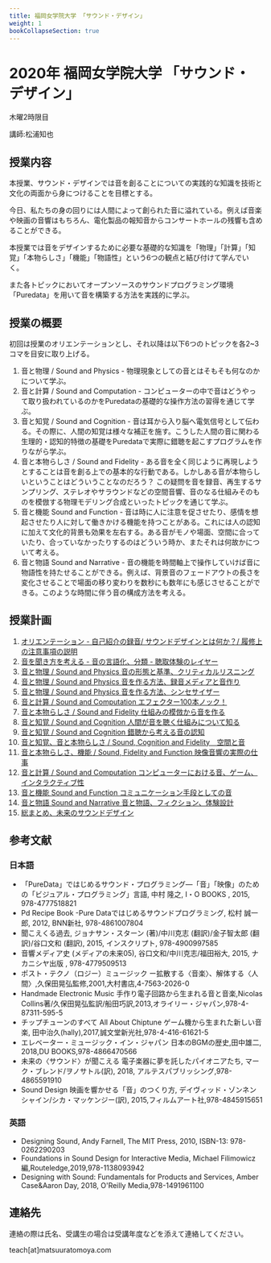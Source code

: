 ```yaml
---
title: 福岡女学院大学 「サウンド・デザイン」
weight: 1
bookCollapseSection: true
---
```

# 2020年 福岡女学院大学 「サウンド・デザイン」

木曜2時限目

講師:松浦知也

## 授業内容

本授業、サウンド・デザインでは音を創ることについての実践的な知識を技術と文化の両面から身につけることを目標とする。

今日、私たちの身の回りには人間によって創られた音に溢れている。例えば音楽や映画の音響はもちろん、電化製品の報知音からコンサートホールの残響も含めることができる。

本授業では音をデザインするために必要な基礎的な知識を「物理」「計算」「知覚」「本物らしさ」「機能」「物語性」という6つの観点と結び付けて学んでいく。

また各トピックにおいてオープンソースのサウンドプログラミング環境「Puredata」を用いて音を構築する方法を実践的に学ぶ。

## 授業の概要
初回は授業のオリエンテーションとし、それ以降は以下6つのトピックを各2~3コマを目安に取り上げる。

1. 音と物理 / Sound and Physics - 物理現象としての音とはそもそも何なのかについて学ぶ。
2. 音と計算 / Sound and Computation - コンピューターの中で音はどうやって取り扱われているのかをPuredataの基礎的な操作方法の習得を通じて学ぶ。
3. 音と知覚 / Sound and Cognition - 音は耳から入り脳へ電気信号として伝わる。その際に、人間の知覚は様々な補正を施す。こうした人間の音に関わる生理的・認知的特徴の基礎をPuredataで実際に錯聴を起こすプログラムを作りながら学ぶ。
4. 音と本物らしさ / Sound and Fidelity - ある音を全く同じように再現しようとすることは音を創る上での基本的な行動である。しかしある音が本物らしいということはどういうことなのだろう？ この疑問を音を録音、再生するサンプリング、ステレオやサラウンドなどの空間音響、音のなる仕組みそのものを模倣する物理モデリング合成といったトピックを通じて学ぶ。
5. 音と機能 Sound and Function - 音は時に人に注意を促させたり、感情を想起させたり人に対して働きかける機能を持つことがある。これには人の認知に加えて文化的背景も効果を左右する。ある音がモノや場面、空間に合っていたり、合っていなかったりするのはどういう時か、またそれは何故かについて考える。
6. 音と物語 Sound and Narrative - 音の機能を時間軸上で操作していけば音に物語性を持たせることができる。例えば、背景音のフェードアウトの長さを変化させることで場面の移り変わりを数秒にも数年にも感じさせることができる。このような時間に伴う音の構成方法を考える。

## 授業計画

1. [オリエンテーション - 自己紹介の録音/ サウンドデザインとは何か？/ 履修上の注意事項の説明](class-1)
2. [音を聞き方を考える - 音の言語化、分類 - 聴取体験のレイヤー](class-2)
3. [音と物理 / Sound and Physics 音の形態と基準、クリティカルリスニング](class-3)
4. [音と物理 / Sound and Physics 音を作る方法、録音メディアと音作り](class-4)
5. [音と物理 / Sound and Physics 音を作る方法、シンセサイザー](class-5)
6. [音と計算 / Sound and Computation エフェクター100本ノック！](class-6)
7. [音と本物らしさ / Sound and Fidelity 仕組みの模倣から音を作る](class-7)
8. [音と知覚 / Sound and Cognition 人間が音を聴く仕組みについて知る](class-8)
9. [音と知覚 / Sound and Cognition  錯聴から考える音の認知](class-9)
10. [音と知覚、音と本物らしさ / Sound, Cognition and Fidelity　空間と音](class-10)
11. [音と本物らしさ、機能 / Sound, Fidelity and Function 映像音響の実際の仕事](class-11)
12. [音と計算 / Sound and Computation コンピューターにおける音、ゲーム、インタラクティブ性](class-12)
13. [音と機能 Sound and Function コミュニケーション手段としての音](class-13)
14. [音と物語 Sound and Narrative 音と物語、フィクション、体験設計](class-14)
15. [総まとめ、未来のサウンドデザイン](class-15)


## 参考文献

### 日本語

- 「PureData」ではじめるサウンド・プログラミング―「音」「映像」のための「ビジュアル・プログラミング」言語, 中村 隆之, I・O BOOKS , 2015, 978-4777518821
- Pd Recipe Book -Pure Dataではじめるサウンドプログラミング, 松村 誠一郎, 2012, BNN新社, 978-4861007804
- 聞こえくる過去, ジョナサン・スターン (著)/中川克志 (翻訳)/金子智太郎 (翻訳)/谷口文和 (翻訳), 2015, インスクリプト, 978-4900997585
- 音響メディア史 (メディアの未来05), 谷口文和/中川克志/福田裕大, 2015, ナカニシヤ出版 , 978-4779509513
- ポスト・テクノ（ロジー）ミュージック ー拡散する〈音楽〉、解体する〈人間〉,久保田晃弘監修,2001,大村書店,4-7563-2026-0
- Handmade Electronic Music 手作り電子回路から生まれる音と音楽,Nicolas Collins著/久保田晃弘監訳/船田巧訳,2013,オライリー・ジャパン,978-4-87311-595-5
- チップチューンのすべて All About Chiptune ゲーム機から生まれた新しい音楽, 田中治久(hally),2017,誠文堂新光社,978-4-416-61621-5
- エレベーター・ミュージック・イン・ジャパン 日本のBGMの歴史,田中雄二, 2018,DU BOOKS,978-4866470566
- 未来の〈サウンド〉が聞こえる 電子楽器に夢を託したパイオニアたち, マーク・ブレンド/ヲノサトル(訳), 2018, アルテスパブリッシング,978-4865591910
- Sound Design 映画を響かせる「音」のつくり方, デイヴィッド・ゾンネンシャイン/シカ・マッケンジー(訳), 2015,フィルムアート社,978-4845915651 

### 英語

- Designing Sound, Andy Farnell, The MIT Press, 2010, ISBN-13: 978-0262290203
- Foundations in Sound Design for Interactive Media, Michael Filimowicz編,Routeledge,2019,978-1138093942
- Designing with Sound: Fundamentals for Products and Services, Amber Case&Aaron Day, 2018, O'Reilly Media,978-1491961100


## 連絡先

連絡の際は氏名、受講生の場合は受講年度などを添えて連絡してください。

teach\[at\]matsuuratomoya.com